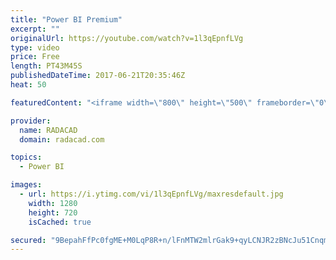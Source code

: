 ```yaml
---
title: "Power BI Premium"
excerpt: ""
originalUrl: https://youtube.com/watch?v=1l3qEpnfLVg
type: video
price: Free
length: PT43M45S
publishedDateTime: 2017-06-21T20:35:46Z
heat: 50

featuredContent: "<iframe width=\"800\" height=\"500\" frameborder=\"0\" src=\"https://www.youtube.com/embed/1l3qEpnfLVg\" allow=\"accelerometer; autoplay; encrypted-media; gyroscope; picture-in-picture\" allowfullscreen></iframe>"

provider:
  name: RADACAD
  domain: radacad.com

topics:
  - Power BI

images:
  - url: https://i.ytimg.com/vi/1l3qEpnfLVg/maxresdefault.jpg
    width: 1280
    height: 720
    isCached: true

secured: "9BepahFfPc0fgME+M0LqP8R+n/lFnMTW2mlrGak9+qyLCNJR2zBNcJu51CnqmIRLZZaphRPKlf1yqdVnHwTWz1Ix4xBd5LN60R9BYVSjW3xPxtZ/EfTI9gAIB5XcwlKSY6v6or9/wlNxn+Jq/C0dpdyd6S0hdACdZ82Ad4Ld5L4tMZ9tunbh8tkyfrwOrzz3vpp3EQy0Nz2tUEjmuoywF7HgKLj32QycSEJ1w7dDECBEa/kEWXZkqhveReMvdtmjgyoiJr/cx4jxpWEPz+Syk7urxFywumLOiU5TEF0GA7SNh3P9T4sec8zoFq4y+t3WYM/B64YlpnP3AIk8s0AdR06X7M77sSeClskZj9h2SxCx1UPLj56d8FRtTZMfbdKx7B5OZIM7LmS7EPvteqDuuq7+0Vu2c7DNsK3EMlD2GCY=;jBWTUvH91+hL1SE1ZU834A=="
---
```


